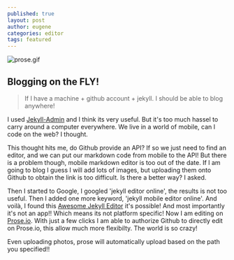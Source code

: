 ```yaml
---
published: true
layout: post
author: eugene
categories: editor
tags: featured
---
```

![prose.gif]({{site.baseurl}}/assets/images/prose.gif)

## Blogging on the FLY!

> If I have a machine + github account + jekyll. I should be able to blog anywhere!

I used [Jekyll-Admin](https://github.com/jekyll/jekyll-admin) and I think its very useful. But it's too much hassel to carry around a computer everywhere. We live in a world of mobile, can I code on the web? I thought.

This thought hits me, do Github provide an API? If so we just need to find an editor, and we can put our markdown code from mobile to the API! But there is a problem though, mobile markdown editor is too out of the date. If I am going to blog I guess I will add lots of images, but uploading them onto Github to obtain the link is too difficult. Is there a better way? I asked.

Then I started to Google, I googled 'jekyll editor online', the results is not too useful. Then I added one more keyword, 'jekyll mobile editor online'. And voilà, I found this [Awesome Jekyll Editor](https://github.com/planetjekyll/awesome-jekyll-editors) it's possible! And most importantly it's not an app!! Which means its not platform specific! Now I am editing on [Prose.io](https://prose.io/). With just a few clicks I am able to authorize Github to directly edit on Prose.io, this allow much more flexibilty. The world is so crazy!

Even uploading photos, prose will automatically upload based on the path you specified!!
